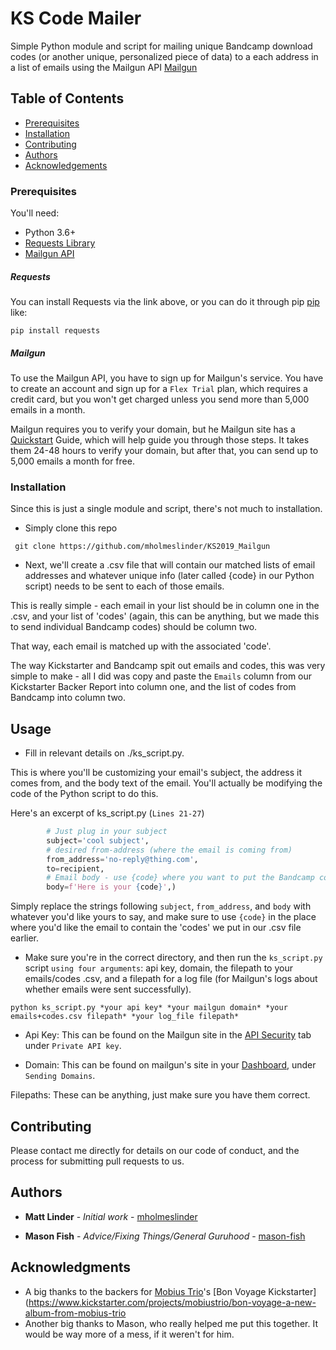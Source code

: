# KS Code Mailer

Simple Python module and script for mailing unique Bandcamp download codes (or another unique, personalized piece of data) to a each address in a list of emails using the Mailgun API [Mailgun](https://app.mailgun.com/)

## Table of Contents
- [Prerequisites](#prerequisites)
- [Installation](#installation)
- [Contributing](#contributing)
- [Authors](#authors)
- [Acknowledgements](#acknowledgements)

### Prerequisites

You'll need:

* Python 3.6+
* [Requests Library](https://requests.readthedocs.io/en/master/)
* [Mailgun API](https://documentation.mailgun.com/en/latest/api_reference.html)

##### Requests
You can install Requests via the link above, or you can do it through pip [pip](https://pip.pypa.io/en/stable/) like:

```
pip install requests
```

##### Mailgun
To use the Mailgun API, you have to sign up for Mailgun's service. You have to create an account and sign up for a `Flex Trial` plan, which requires a credit card, but you won't get charged unless you send more than 5,000 emails in a month.

Mailgun requires you to verify your domain, but he Mailgun site has a [Quickstart](https://documentation.mailgun.com/en/latest/quickstart-sending.html) Guide, which will help guide you through those steps. It takes them 24-48 hours to verify your domain, but after that, you can send up to 5,000 emails a month for free.

### Installation

Since this is just a single module and script, there's not much to installation.

* Simply clone this repo

```
 git clone https://github.com/mholmeslinder/KS2019_Mailgun
```


* Next, we'll create a .csv file that will contain our matched lists of email addresses and whatever unique info (later called {code} in our Python script) needs to be sent to each of those emails.

This is really simple - each email in your list should be in column one in the .csv, and your list of 'codes' (again, this can be anything, but we made this to send individual Bandcamp codes) should be column two.

That way, each email is matched up with the associated 'code'.

The way Kickstarter and Bandcamp spit out emails and codes, this was very simple to make - all I did was copy and paste the `Emails` column from our Kickstarter Backer Report into column one, and the list of codes from Bandcamp into column two.

## Usage

* Fill in relevant details on ./ks_script.py. 

This is where you'll be customizing your email's subject, the address it comes from, and the body text of the email. You'll actually be modifying the code of the Python script to do this.

Here's an excerpt of ks_script.py (`Lines 21-27`)

```python
        # Just plug in your subject 
        subject='cool subject',
        # desired from-address (where the email is coming from)
        from_address='no-reply@thing.com',
        to=recipient,
        # Email body - use {code} where you want to put the Bandcamp code
        body=f'Here is your {code}',)
```
Simply replace the strings following `subject`, `from_address`, and `body` with whatever you'd like yours to say, and make sure to use `{code}` in the place where you'd like the email to contain the 'codes' we put in our .csv file earlier.

*  Make sure you're in the correct directory, and then run the `ks_script.py` script `using four arguments`: api key, domain, the filepath to your emails/codes .csv, and a filepath for a log file (for Mailgun's logs about whether emails were sent successfully).

```
python ks_script.py *your api key* *your mailgun domain* *your emails+codes.csv filepath* *your log_file filepath* 
```

* Api Key: This can be found on the Mailgun site in the [API Security](https://app.mailgun.com/app/account/security/api_keys) tab under `Private API key`.

* Domain: This can be found on mailgun's site in your [Dashboard](https://app.mailgun.com/app/dashboard), under `Sending Domains`.

Filepaths: These can be anything, just make sure you have them correct. 

## Contributing

Please contact me directly for details on our code of conduct, and the process for submitting pull requests to us.

## Authors

* **Matt Linder** - *Initial work* - [mholmeslinder](https://github.com/mholmeslinder)

* **Mason Fish** - *Advice/Fixing Things/General Guruhood* - [mason-fish](https://github.com/mason-fish)

## Acknowledgments
* A big thanks to the backers for [Mobius Trio](http://mobiustrio.org)'s [Bon Voyage Kickstarter](https://www.kickstarter.com/projects/mobiustrio/bon-voyage-a-new-album-from-mobius-trio
* Another big thanks to Mason, who really helped me put this together. It would be way more of a mess, if it weren't for him.
